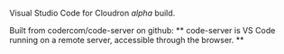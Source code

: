 Visual Studio Code for Cloudron *alpha* build.

Built from codercom/code-server on github:
** code-server is VS Code running on a remote server, accessible through the browser. **

